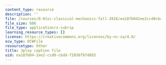 ```yaml
---
content_type: resource
description: ''
file: /courses/8-01sc-classical-mechanics-fall-2016/ea187b042ee2ccd0cbddf2036f97d683_5QKJG0FZTio.srt
file_size: 886
file_type: application/x-subrip
learning_resource_types: []
license: https://creativecommons.org/licenses/by-nc-sa/4.0/
ocw_type: OCWFile
resourcetype: Other
title: 3play caption file
uid: ea187b04-2ee2-ccd0-cbdd-f2036f97d683
---
```

